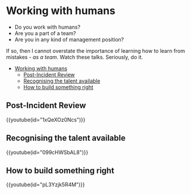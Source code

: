 # Working with humans

* Do you work with humans?
* Are you a part of a team?
* Are you in any kind of management position?

If so, then I cannot overstate the importance of learning how to learn from mistakes - _as a team_. Watch these talks. Seriously, do it.

- [Working with humans](#working-with-humans)
  - [Post-Incident Review](#post-incident-review)
  - [Recognising the talent available](#recognising-the-talent-available)
  - [How to build something right](#how-to-build-something-right)

## Post-Incident Review

{{youtube(id="1xQeXOz0Ncs")}}

## Recognising the talent available

{{youtube(id="099cHWSbAL8")}}

## How to build something right

{{youtube(id="pL3Yzjk5R4M")}}
